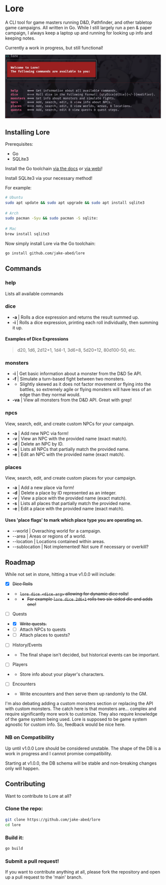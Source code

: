 # Lore

A CLI tool for game masters running D&D, Pathfinder, and other tabletop game
campaigns. All written in Go. While I still largely run a pen & paper campaign,
I always keep a laptop up and running for looking up info and keeping notes.

Currently a work in progress, but still functional!

![Screenshot of Lore in action](./static/lore.png)

## Installing Lore

Prerequisites:

- Go
- SQLite3

Install the Go toolchain [via the docs](https://go.dev/doc/install) or
[via webi](https://webinstall.dev/golang/)!

Install SQLite3 via your necessary method!

For example:

```bash
# Ubuntu
sudo apt update && sudo apt upgrade && sudo apt install sqlite3

# Arch
sudo pacman -Syu && sudo pacman -S sqlite:

# Mac
brew install sqlite3
```

Now simply install Lore via the Go toolchain:

```bash
go install github.com/jake-abed/lore
```

## Commands

### **help**

Lists all available commands

### **dice**

- **-a <dice-expression>** | Rolls a dice expression and returns the result
  summed up.
- **-i <dice-expression>** | Rolls a dice expression, printing each roll
  individually, then summing it up.

#### Examples of Dice Expressions

> d20, 1d6, 2d12+1, 1d4-1, 3d6+8, 5d20+12, 80d100-50, etc.

### **monsters**

- **-i <monster name or id>** | Get basic information about a monster from the
  D&D 5e API.
- **-f <monster-1> <monster-2>** | Simulate a turn-based fight between two
  monsters.
- - Slightly skewed as it does not factor movement or flying into the battles,
    so extremely agile or flying monsters will have less of an edge than they
    normal would.
- **-va** | View all monsters from the D&D API. Great with grep!

### **npcs**

View, search, edit, and create custom NPCs for your campaign.

- **-a** | Add new NPC via form!
- **-v <name>** | View an NPC with the provided name (exact match).
- **-d <id>** | Delete an NPC by ID.
- **-s <name>** | Lists all NPCs that partially match the provided name.
- **-e <name>** | Edit an NPC with the provided name (exact match).

### **places**

View, search, edit, and create custom places for your campaign.

- **<place-flag> -a** | Add a new place via form!
- **<place-flag> -d** <id> | Delete a place by ID represented as an integer.
- **<place-flag > -v <name>** | View a place with the provided name (exact
  match).
- **<place-flag> -s <name>** | Lists all places that partially match the
  provided name.
- **<place-flag> -e <name>** | Edit a place with the provided name (exact
  match).

#### Uses 'place flags' to mark which place type you are operating on.

- --world | Overaching world for a campaign.
- --area | Areas or regions of a world.
- --location | Locations contained within areas.
- --sublocation | Not implemented! Not sure if necessary or overkill?

## Roadmap

While not set in stone, hitting a true v1.0.0 will include:

- [x] ~~Dice Rolls~~
- - ~~`lore dice <dice-arg>` allowing for dynamic dice rolls!~~
- - - ~~For example `lore dice 2d6+1` rolls two six-sided die and adds one!~~
- [ ] Quests
- - [x] ~~Write quests.~~
- - [ ] Attach NPCs to quests
- - [ ] Attach places to quests?
- [ ] History/Events
- - The final shape isn't decided, but historical events can be important.
- [ ] Players
- - Store info about your player's characters.
- [ ] Encounters
- - Write encounters and then serve them up randomly to the GM.

I'm also debating adding a custom monsters section or replacing the API with
custom monsters. The catch here is that monsters are... complex and require
significantly more work to customize. They also require knowledge of the game
system being used. Lore is supposed to be game system agnostic for custom info.
So, feedback would be nice here.

### NB on Compatibility

Up until v1.0.0 Lore should be considered unstable. The shape of the DB is a
work in progress and I cannot promise compatibility.

Starting at v1.0.0, the DB schema will be stable and non-breaking changes only
will happen.

## Contributing

Want to contribute to Lore at all?

### Clone the repo:

```bash
git clone https://github.com/jake-abed/lore
cd lore
```

### Build it:

```bash
go build
```

### Submit a pull request!

If you want to contribute anything at all, please fork the repository and open
up a pull request to the 'main' branch.

